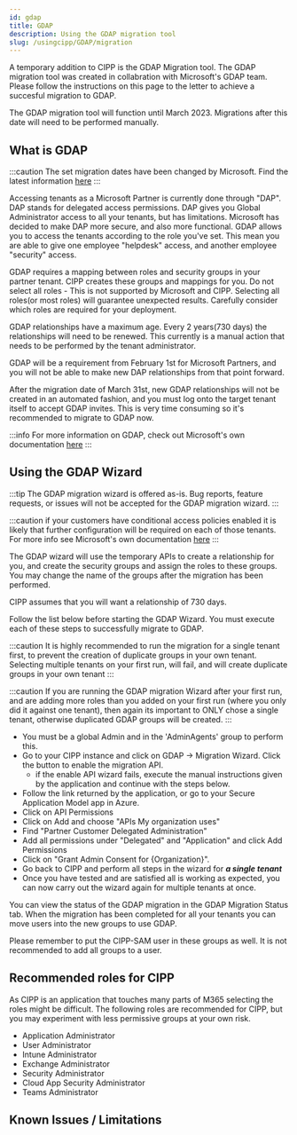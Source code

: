 ```yaml
---
id: gdap
title: GDAP
description: Using the GDAP migration tool
slug: /usingcipp/GDAP/migration
---
```


A temporary addition to CIPP is the GDAP Migration tool. The GDAP migration tool was created in collabration with Microsoft's GDAP team. Please follow the instructions on this page to the letter to achieve a succesful migration to GDAP.

The GDAP migration tool will function until March 2023. Migrations after this date will need to be performed manually.

## What is GDAP

:::caution
The set migration dates have been changed by Microsoft. Find the latest information [here](https://learn.microsoft.com/en-gb/partner-center/announcements/2022-october#17)
:::

Accessing tenants as a Microsoft Partner is currently done through "DAP". DAP stands for delegated access permissions. DAP gives you Global Administrator access to all your tenants, but has limitations. Microsoft has decided to make DAP more secure, and also more functional. GDAP allows you to access the tenants according to the role you've set. This mean you are able to give one employee "helpdesk" access, and another employee "security" access.

GDAP requires a mapping between roles and security groups in your partner tenant. CIPP creates these groups and mappings for you. Do not select all roles - This is not supported by Microsoft and CIPP. Selecting all roles(or most roles) will guarantee unexpected results. Carefully consider which roles are required for your deployment.

GDAP relationships have a maximum age. Every 2 years(730 days) the relationships will need to be renewed. This currently is a manual action that needs to be performed by the tenant administrator.

GDAP will be a requirement from February 1st for Microsoft Partners, and you will not be able to make new DAP relationships from that point forward.

After the migration date of March 31st, new GDAP relationships will not be created in an automated fashion, and you must log onto the target tenant itself to accept GDAP invites. This is very time consuming so it's recommended to migrate to GDAP now.

:::info
For more information on GDAP, check out Microsoft's own documentation [here](https://learn.microsoft.com/en-us/partner-center/gdap-introduction)
:::

## Using the GDAP Wizard

:::tip
The GDAP migration wizard is offered as-is. Bug reports, feature requests, or issues will not be accepted for the GDAP migration wizard.
:::

:::caution if your customers have conditional access policies enabled it is likely that further configuration will be required on each of those tenants. For more info see Microsoft's own documentation [here](https://learn.microsoft.com/en-us/partner-center/gdap-faq#what-is-the-recommended-next-step-if-the-conditional-access-policy-set-by-the-customer-blocks-all-external-access-including-csps-access-aobo-to-the-customers-tenant)
:::


The GDAP wizard will use the temporary APIs to create a relationship for you, and create the security groups and assign the roles to these groups. You may change the name of the groups after the migration has been performed.

CIPP assumes that you will want a relationship of 730 days.

Follow the list below before starting the GDAP Wizard. You must execute each of these steps to successfully migrate to GDAP.

:::caution It is highly recommended to run the migration for a single tenant first, to prevent the creation of duplicate groups in your own tenant. Selecting multiple tenants on your first run, will fail, and will create duplicate groups in your own tenant 
:::

:::caution If you are running the GDAP migration Wizard after your first run, and are adding more roles than you added on your first run (where you only did it against one tenant), then again its important to ONLY chose a single tenant, otherwise duplicated GDAP groups will be created. 
:::


- You must be a global Admin and in the 'AdminAgents' group to perform this.
- Go to your CIPP instance and click on GDAP -> Migration Wizard. Click the button to enable the migration API.
   - if the enable API wizard fails, execute the manual instructions given by the application and continue with the steps below.
- Follow the link returned by the application, or go to your Secure Application Model app in Azure.
- Click on API Permissions
- Click on Add and choose "APIs My organization uses"
- Find "Partner Customer Delegated Administration"
- Add all permissions under "Delegated" and "Application" and click Add Permissions
- Click on "Grant Admin Consent for {Organization}".
- Go back to CIPP and perform all steps in the wizard for ***a single tenant***
- Once you have tested and are satisfied all is working as expected, you can now carry out the wizard again for multiple tenants at once.  

You can view the status of the GDAP migration in the GDAP Migration Status tab. When the migration has been completed for all your tenants you can move users into the new groups to use GDAP.

Please remember to put the CIPP-SAM user in these groups as well. It is not recommended to add all groups to a user.

## Recommended roles for CIPP
As CIPP is an application that touches many parts of M365 selecting the roles might be difficult. The following roles are recommended for CIPP, but you may experiment with less permissive groups at your own risk.

* Application Administrator
* User Administrator
* Intune Administrator
* Exchange Administrator
* Security Administrator
* Cloud App Security Administrator
* Teams Administrator



## Known Issues / Limitations

<NoKnownIssues />
